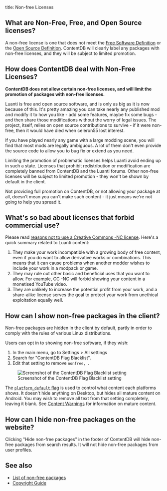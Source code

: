 title: Non-free Licenses

## What are Non-Free, Free, and Open Source licenses?

A non-free license is one that does not meet the
[Free Software Definition](https://www.gnu.org/philosophy/free-sw.en.html)
or the [Open Source Definition](https://opensource.org/osd).
ContentDB will clearly label any packages with non-free licenses,
and they will be subject to limited promotion.

## How does ContentDB deal with Non-Free Licenses?

**ContentDB does not allow certain non-free licenses, and will limit the promotion
of packages with non-free licenses.**

Luanti is free and open source software, and is only as big as it is now
because of this. It's pretty amazing you can take nearly any published mod and modify it
to how you like - add some features, maybe fix some bugs - and then share those
modifications without the worry of legal issues. The project, itself, relies on open
source contributions to survive - if it were non-free, then it would have died
when celeron55 lost interest.

If you have played nearly any game with a large modding scene, you will find
that most mods are legally ambiguous. A lot of them don't even provide the
source code to allow you to bug fix or extend as you need.

Limiting the promotion of problematic licenses helps Luanti avoid ending up in
such a state. Licenses that prohibit redistribution or modification are
completely banned from ContentDB and the Luanti forums. Other non-free licenses
will be subject to limited promotion - they won't be shown by default in
the client.

Not providing full promotion on ContentDB, or not allowing your package at all,
doesn't mean you can't make such content - it just means we're not going to help
you spread it.

## What's so bad about licenses that forbid commercial use?

Please read [reasons not to use a Creative Commons -NC license](https://freedomdefined.org/Licenses/NC).
Here's a quick summary related to Luanti content:

1. They make your work incompatible with a growing body of free content, even if
   you do want to allow derivative works or combinations.
   This means that it can cause problems when another modder wishes to include your
   work in a modpack or game.
2. They may rule out other basic and beneficial uses that you want to allow.
   For example, CC -NC will forbid showing your content in a monetised YouTube
   video.
3. They are unlikely to increase the potential profit from your work, and a
   share-alike license serves the goal to protect your work from unethical
   exploitation equally well.

## How can I show non-free packages in the client?

Non-free packages are hidden in the client by default, partly in order to comply
with the rules of various Linux distributions.

Users can opt in to showing non-free software, if they wish:

1. In the main menu, go to Settings > All settings
2. Search for "ContentDB Flag Blacklist".
3. Edit that setting to remove `nonfree, `.

<figure class="figure my-4">
	<img class="figure-img img-fluid rounded" src="/static/contentdb_flag_blacklist.png" alt="Screenshot of the ContentDB Flag Blacklist setting">
	<figcaption class="figure-caption">Screenshot of the ContentDB Flag Blacklist setting</figcaption>
</figure>

The [`platform_default` flag](/help/content_flags/) is used to control what content
each platforms shows. It doesn't hide anything on Desktop, but hides all mature
content on Android. You may wish to remove all text from that setting completely,
leaving it blank. See [Content Warnings](/help/content_flags/#content-warnings)
for information on mature content.

## How can I hide non-free packages on the website?

Clicking "Hide non-free packages" in the footer of ContentDB will hide non-free packages from search results.
It will not hide non-free packages from user profiles.

## See also

* [List of non-free packages](/packages/?flag=nonfree)
* [Copyright Guide](/help/copyright)
